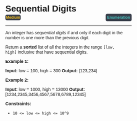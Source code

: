 
<style>
*{
    font-family: "Plus Jakarta Sans", sans-serif;
    padding: 0;
    margin: 0;
    box-sizing: border-box;
}
.diff{
    background: #3a3f4b;
    padding: 5px;
    width: max-content;
    border-radius: 5px;
    font-size: 12px;
    font-family: "Plus Jakarta Sans", sans-serif;
    font-weight: 700;
}
</style>

# Sequential Digits

<div style="display: flex; justify-content: space-between; align-items: center">
<div class="diff" style="color: #fac31d;padding: 2px; background-color: '#3a3f4b'; border-radius: 5px;">Medium</div>
<br>
<div class="diff" style="color: #46c6c2">Enumeration</div>
</div>

---

An integer has _sequential digits_ if and only if each digit in the number is one more than the previous digit.

Return a **sorted** list of all the integers in the range `[low, high]` inclusive that have sequential digits.

**Example 1:**

**Input:** low = 100, high = 300
**Output:** \[123,234\]

**Example 2:**

**Input:** low = 1000, high = 13000
**Output:** \[1234,2345,3456,4567,5678,6789,12345\]

**Constraints:**

*   `10 <= low <= high <= 10^9`
